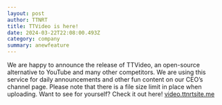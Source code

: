 ```yaml
---
layout: post
author: TTNRT
title: TTVideo is here!
date: 2024-03-22T22:08:00.493Z
category: company
summary: anewfeature
---
```

We are happy to announce the release of TTVideo, an open-source alternative to YouTube and many other competitors. We are using this service for daily announcements and other fun content on our CEO’s channel page. Please note that there is a file size limit in place when uploading. Want to see for yourself? Check it out here! [video.ttnrtsite.me](https://video.ttnrtsite.me)
